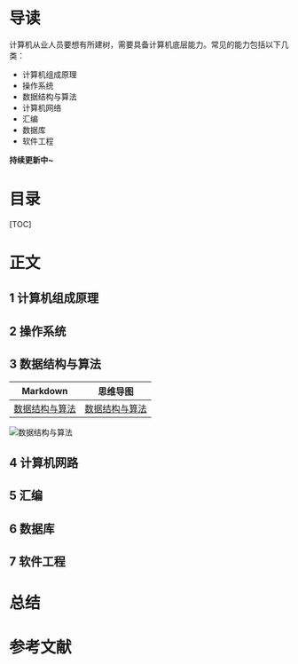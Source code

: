# 导读

计算机从业人员要想有所建树，需要具备计算机底层能力。常见的能力包括以下几类：

* 计算机组成原理
* 操作系统
* 数据结构与算法
* 计算机网络
* 汇编
* 数据库
* 软件工程

**持续更新中~**



# 目录

[TOC]

# 正文

## 1 计算机组成原理



## 2 操作系统



## 3 数据结构与算法

| Markdown                                                 | 思维导图                                                     |
| -------------------------------------------------------- | ------------------------------------------------------------ |
| [数据结构与算法](./doc/数据结构与算法/数据结构与算法.md) | [数据结构与算法](./doc/数据结构与算法/MindMapping/数据结构与算法.xmind) |

![数据结构与算法](https://gitee.com/struggle3014/picBed/raw/master/数据结构与算法.png)

## 4 计算机网路



## 5 汇编



## 6 数据库



## 7 软件工程





# 总结





# 参考文献



